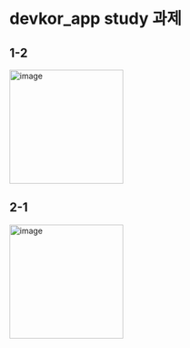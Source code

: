 # devkor_app study 과제

## 1-2
<img width="200" alt="image" src="https://user-images.githubusercontent.com/90368392/192409973-3c00c398-ea30-46e2-a9bd-8b52f1177719.png">
 
## 2-1
<img width="200" alt="image" src="https://user-images.githubusercontent.com/90368392/192409795-e360a00b-69a4-480e-9d80-b46da4e2c08c.png">

